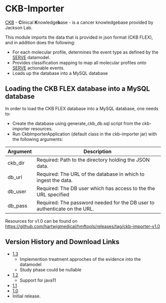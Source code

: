 # CKB-Importer

[CKB](https://ckbhome.jax.org) - **C**linical **K**nowledge**b**ase - is a cancer knowledgebase provided by Jackson Lab. 
 
 This module imports the data that is provided in json format (CKB FLEX), and in addition does the following:
  *  For each molecular profile, determines the event type as defined by the [SERVE](../algo/README.md) datamodel.
  *  Provides classification mapping to map all molecular profiles onto [SERVE](../algo/README.md) actionable events.
  *  Loads up the database into a MySQL database
  
 ## Loading the CKB FLEX database into a MySQL database
 
 In order to load the CKB FLEX database into a MySQL database, one needs to:
  * Create the database using generate_ckb_db.sql script from the ckb-importer resources.
  * Run CkbImporterApplication (default class in the ckb-importer jar) with the following arguments:
  
 Argument  | Description
 ---|---
 ckb_dir  | Required: Path to the directory holding the JSON data.
 db_url | Required: The URL of the database in which to ingest the data.
 db_user | Required: The DB user which has access to the the URL specified
 db_pass | Required: The password needed for the DB user to authenticate on the URL.
 
 Resources for v1.0 can be found on https://github.com/hartwigmedical/hmftools/releases/tag/ckb-importer-v1.0

## Version History and Download Links
- [1.3](https://github.com/hartwigmedical/hmftools/releases/tag/ckb-importer-v1.3)
  - Implemention treatment approches of the evidence into the datamodel
  - Study phase could be nullable 
- [1.2](https://github.com/hartwigmedical/hmftools/releases/tag/ckb-importer-v1.2)
  - Support for java11
- [1.1](https://github.com/hartwigmedical/hmftools/releases/tag/ckb-importer-v1.1)
- [1.0](https://github.com/hartwigmedical/hmftools/releases/tag/ckb-importer-v1.0)
- Initial release. 